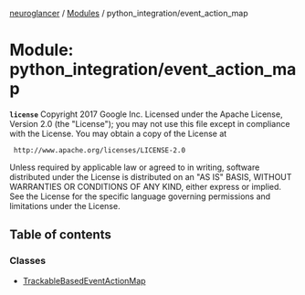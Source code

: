 [neuroglancer](../README.md) / [Modules](../modules.md) / python\_integration/event\_action\_map

# Module: python\_integration/event\_action\_map

**`license`**
Copyright 2017 Google Inc.
Licensed under the Apache License, Version 2.0 (the "License");
you may not use this file except in compliance with the License.
You may obtain a copy of the License at

     http://www.apache.org/licenses/LICENSE-2.0

Unless required by applicable law or agreed to in writing, software
distributed under the License is distributed on an "AS IS" BASIS,
WITHOUT WARRANTIES OR CONDITIONS OF ANY KIND, either express or implied.
See the License for the specific language governing permissions and
limitations under the License.

## Table of contents

### Classes

- [TrackableBasedEventActionMap](../classes/python_integration_event_action_map.TrackableBasedEventActionMap.md)
